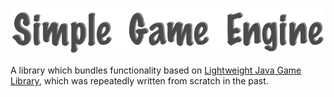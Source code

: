 ![Logo][logo]

A library which bundles functionality based on [Lightweight Java Game Library][lwjgl], which was repeatedly written from scratch in the past. 


[comment]: <> (collection of links sorted alphabetically ascending)
[logo]: documentation/images/logo.png
[lwjgl]: https://www.lwjgl.org/